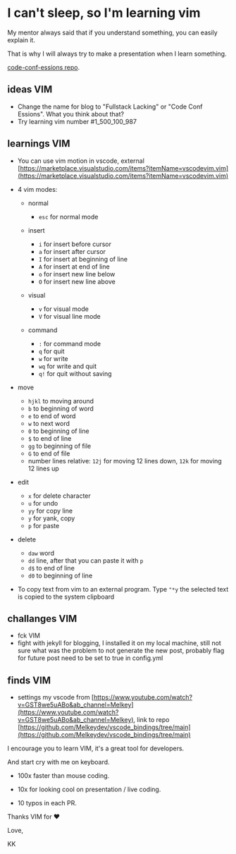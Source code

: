 # I can't sleep, so I'm learning vim

My mentor always said that if you understand something, you can easily explain it.

That is why I will always try to make a presentation when I learn something.

[code-conf-essions repo](https://github.com/KuligKamil/code-conf-essions). 

## ideas VIM 

* Change the name for blog to "Fullstack Lacking" or "Code Conf Essions". What you think about that?
* Try learning vim number #1_500_100_987

## learnings VIM

* You can use vim motion in vscode, external [https://marketplace.visualstudio.com/items?itemName=vscodevim.vim](https://marketplace.visualstudio.com/items?itemName=vscodevim.vim)

* 4 vim modes: 
  * normal

    * `esc` for normal mode  

  * insert
    * `i` for insert before cursor
    * `a` for insert after cursor
    * `I` for insert at beginning of line
    * `A` for insert at end of line
    * `o` for insert new line below
    * `O` for insert new line above
  * visual
    * `v` for visual mode
    * `V` for visual line mode
  * command
    * `:` for command mode
    * `q` for quit
    * `w` for write
    * `wq` for write and quit
    * `q!` for quit without saving 
* move
  * `hjkl` to moving around
  * `b` to beginning of word
  * `e` to end of word
  * `w` to next word
  * `0` to beginning of line
  * `$` to end of line
  * `gg` to beginning of file
  * `G` to end of file
  * number lines relative: `12j` for moving 12 lines down, `12k` for moving 12 lines up
* edit
  * `x` for delete character
  * `u` for undo
  * `yy` for copy line
  * `y` for yank, copy 
  * `p` for paste
* delete
  * `daw` word
  * `dd` line, after that you can paste it with `p`
  * `d$` to end of line
  * `d0` to beginning of line
* To copy text from vim to an external program. Type `"*y` the selected text is copied to the system clipboard

## challanges VIM
* fck VIM
* fight with jekyll for blogging, I installed it on my local machine, still not sure what was the problem to not generate the new post, probably flag for future post need to be set to true in config.yml

## finds VIM
* settings my vscode from [https://www.youtube.com/watch?v=GST8we5uABo&ab_channel=Melkey](https://www.youtube.com/watch?v=GST8we5uABo&ab_channel=Melkey), link to repo [https://github.com/Melkeydev/vscode_bindings/tree/main](https://github.com/Melkeydev/vscode_bindings/tree/main)


I encourage you to learn VIM, it's a great tool for developers. 

And start cry with me on keyboard.

+ 100x faster than mouse coding.

+ 10x for looking cool on presentation / live coding.

+ 10 typos in each PR.

Thanks VIM for ❤️

Love,

KK
